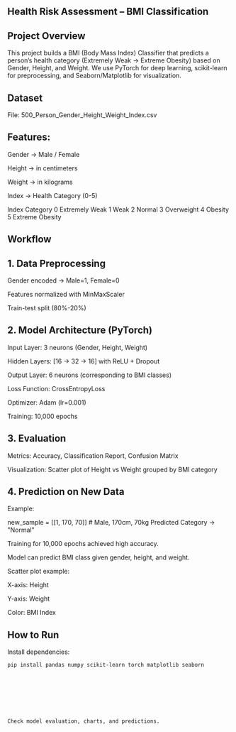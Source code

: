 ## Health Risk Assessment – BMI Classification
## Project Overview

This project builds a BMI (Body Mass Index) Classifier that predicts a person’s health category (Extremely Weak → Extreme Obesity) based on Gender, Height, and Weight.
We use PyTorch for deep learning, scikit-learn for preprocessing, and Seaborn/Matplotlib for visualization.

## Dataset

File: 500_Person_Gender_Height_Weight_Index.csv

## Features:

Gender → Male / Female

Height → in centimeters

Weight → in kilograms

Index → Health Category (0-5)

Index	Category
0	Extremely Weak
1	Weak
2	Normal
3	Overweight
4	Obesity
5	Extreme Obesity
## Workflow
## 1. Data Preprocessing

Gender encoded → Male=1, Female=0

Features normalized with MinMaxScaler

Train-test split (80%-20%)

## 2. Model Architecture (PyTorch)

Input Layer: 3 neurons (Gender, Height, Weight)

Hidden Layers: [16 → 32 → 16] with ReLU + Dropout

Output Layer: 6 neurons (corresponding to BMI classes)

Loss Function: CrossEntropyLoss

Optimizer: Adam (lr=0.001)

Training: 10,000 epochs

## 3. Evaluation

Metrics: Accuracy, Classification Report, Confusion Matrix

Visualization: Scatter plot of Height vs Weight grouped by BMI category

## 4. Prediction on New Data

Example:

new_sample = [[1, 170, 70]]  # Male, 170cm, 70kg
Predicted Category → "Normal"


Training for 10,000 epochs achieved high accuracy.

Model can predict BMI class given gender, height, and weight.

Scatter plot example:

X-axis: Height

Y-axis: Weight

Color: BMI Index

## How to Run

Install dependencies:

```bash
pip install pandas numpy scikit-learn torch matplotlib seaborn








Check model evaluation, charts, and predictions.

